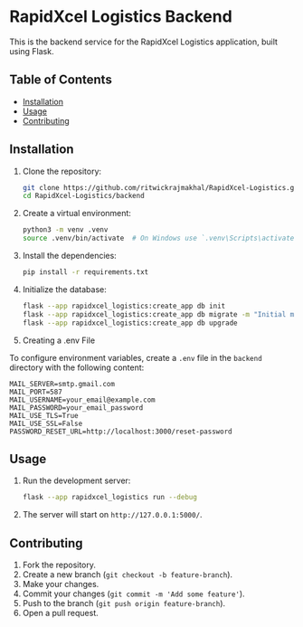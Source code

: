 # RapidXcel Logistics Backend

This is the backend service for the RapidXcel Logistics application, built using Flask.

## Table of Contents

- [Installation](#installation)
- [Usage](#usage)
- [Contributing](#contributing)

## Installation

1. Clone the repository:

   ```bash
   git clone https://github.com/ritwickrajmakhal/RapidXcel-Logistics.git
   cd RapidXcel-Logistics/backend
   ```

2. Create a virtual environment:

   ```bash
   python3 -m venv .venv
   source .venv/bin/activate  # On Windows use `.venv\Scripts\activate`
   ```

3. Install the dependencies:

   ```bash
   pip install -r requirements.txt
   ```

4. Initialize the database:
   ```bash
   flask --app rapidxcel_logistics:create_app db init
   flask --app rapidxcel_logistics:create_app db migrate -m "Initial migration."
   flask --app rapidxcel_logistics:create_app db upgrade
   ```

5. Creating a .env File

To configure environment variables, create a `.env` file in the `backend` directory with the following content:

```
MAIL_SERVER=smtp.gmail.com
MAIL_PORT=587
MAIL_USERNAME=your_email@example.com
MAIL_PASSWORD=your_email_password
MAIL_USE_TLS=True
MAIL_USE_SSL=False
PASSWORD_RESET_URL=http://localhost:3000/reset-password
```
## Usage

1. Run the development server:

   ```bash
   flask --app rapidxcel_logistics run --debug
   ```

2. The server will start on `http://127.0.0.1:5000/`.

## Contributing

1. Fork the repository.
2. Create a new branch (`git checkout -b feature-branch`).
3. Make your changes.
4. Commit your changes (`git commit -m 'Add some feature'`).
5. Push to the branch (`git push origin feature-branch`).
6. Open a pull request.
